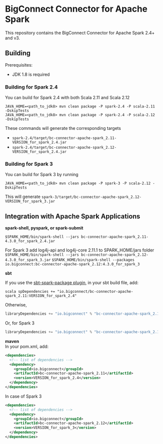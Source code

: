 # BigConnect Connector for Apache Spark

This repository contains the BigConnect Connector for Apache Spark 2.4+ and v3.

## Building

Prerequisites:

- JDK 1.8 is required

### Building for Spark 2.4

You can build for Spark 2.4 with both Scala 2.11 and Scala 2.12

```
JAVA_HOME=<path_to_jdk8> mvn clean package -P spark-2.4 -P scala-2.11 -DskipTests
JAVA_HOME=<path_to_jdk8> mvn clean package -P spark-2.4 -P scala-2.12 -DskipTests
```

These commands will generate the corresponding targets
* `spark-2.4/target/bc-connector-apache-spark_2.11-VERSION_for_spark_2.4.jar`
* `spark-2.4/target/bc-connector-apache-spark_2.12-VERSION_for_spark_2.4.jar`


### Building for Spark 3

You can build for Spark 3 by running

```
JAVA_HOME=<path_to_jdk8> mvn clean package -P spark-3 -P scala-2.12 -DskipTests
```

This will generate `spark-3/target/bc-connector-apache-spark_2.12-VERSION_for_spark_3.jar`


## Integration with Apache Spark Applications

**spark-shell, pyspark, or spark-submit**

`$SPARK_HOME/bin/spark-shell --jars bc-connector-apache-spark_2.11-4.3.0_for_spark_2.4.jar`

For Spark 3 add log4j-api and log4j-core 2.11.1 to SPARK_HOME/jars folder 
`$SPARK_HOME/bin/spark-shell --jars bc-connector-apache-spark_2.12-4.3.0_for_spark_3.jar`
`$SPARK_HOME/bin/spark-shell --packages io.bigconnect:bc-connector-apache-spark_2.12:4.3.0_for_spark_3`

**sbt**

If you use the [sbt-spark-package plugin](https://github.com/databricks/sbt-spark-package), in your sbt build file, add:

```scala spDependencies += "io.bigconnect/bc-connector-apache-spark_2.11:VERSION_for_spark_2.4"```

Otherwise,

```scala
libraryDependencies += "io.bigconnect" % "bc-connector-apache-spark_2.12" % "VERSION_for_spark_2.4"
```

Or, for Spark 3

```scala
libraryDependencies += "io.bigconnect" % "bc-connector-apache-spark_2.12" % "VERSION_for_spark_3"
```  

**maven**  
In your pom.xml, add:   

```xml
<dependencies>
  <!-- list of dependencies -->
  <dependency>
    <groupId>io.bigconnect</groupId>
    <artifactId>bc-connector-apache-spark_2.11</artifactId>
    <version>VERSION_for_spark_2.4</version>
  </dependency>
</dependencies>
```

In case of Spark 3

```xml
<dependencies>
  <!-- list of dependencies -->
  <dependency>
    <groupId>io.bigconnect</groupId>
    <artifactId>bc-connector-apache-spark_2.12</artifactId>
    <version>VERSION_for_spark_3</version>
  </dependency>
</dependencies>
```
